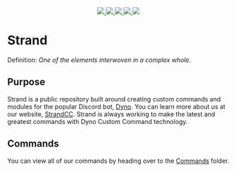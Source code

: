 <div align="center">

  <a href="https://discord.gg/dyno">
    <img src="https://img.shields.io/discord/203039963636301824.svg?color=7289da&label=Dyno&logo=Discord&style=popout-square">
  </a>

  <a href="https://strandcc.tk">
    <img src="https://img.shields.io/badge/Strand-Website-4285F4.svg?logo=google-chrome&style=popout-square">
  </a>

  <a href="https://dyno.gg">
    <img src="https://img.shields.io/badge/Dyno-Website-4285F4.svg?logo=google-chrome&style=popout-square">
  </a>

  <a href="https://twitter.com/dynodiscord">
    <img src="https://img.shields.io/twitter/follow/dynodiscord.svg?label=Follow%20Dyno&logo=Twitter&style=popout-square">
  </a>
  
  <a href="https://www.reddit.com/r/Dynodiscord">
    <img src="https://img.shields.io/badge/Dyno-Subreddit-ff4301.svg?logo=reddit&style=popout-square">
  </a>
  
 </div>

# Strand

Definition: *One of the elements interwoven in a complex whole.*

## Purpose
Strand is a public repository built around creating custom commands and modules for the popular Discord bot, [Dyno](https://dyno.gg). You can learn more about us at our website, [StrandCC](https://strandcc.tk). Strand is always working to make the latest and greatest commands with Dyno Custom Command technology.

## Commands
You can view all of our commands by heading over to the [Commands](https://github.com/Strand-Custom-Commands/Strand-Custom-Commands/tree/master/Commands) folder.
